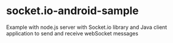 # socket.io-android-sample
Example with node.js server with Socket.io library and Java client application to send and receive webSocket messages
